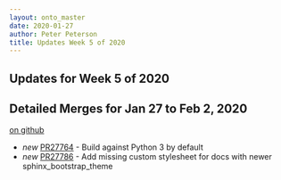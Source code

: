 ```yaml
---
layout: onto_master
date: 2020-01-27
author: Peter Peterson
title: Updates Week 5 of 2020
---
```

Updates for Week 5 of 2020
--------------------------

Detailed Merges for Jan 27 to Feb 2, 2020
-----------------------------------------
[on github](https://github.com/mantidproject/mantid/pulls?q=is%3Apr+merged%3A2020-01-28..2020-02-02)

* *new* [PR27764](https://github.com/mantidproject/mantid/pull/27764) - Build against Python 3 by default
* *new* [PR27786](https://github.com/mantidproject/mantid/pull/27786) - Add missing custom stylesheet for docs with newer sphinx_bootstrap_theme
